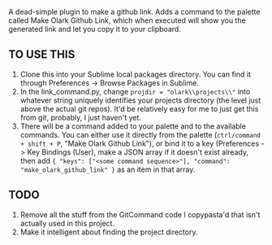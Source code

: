 A dead-simple plugin to make a github link. Adds a command to the palette called Make Olark Github Link, which when executed will show you the generated link and let you copy it to your clipboard.

## TO USE THIS

1. Clone this into your Sublime local packages directory. You can find it through Preferences -> Browse Packages in Sublime.
2. In the link_command.py, change `projdir = "olark\\projects\\"` into whatever string uniquely identifies your projects directory (the level just above the actual git repos). It'd be relatively easy for me to just get this from git, probably, I just haven't yet.
3. There will be a command added to your palette and to the available commands. You can either use it directly from the palette (`ctrl/command + shift + P`, "Make Olark Github Link"), or bind it to a key (Preferences -> Key Bindings (User), make a JSON array if it doesn't exist already, then add `{ "keys": ["<some command sequence>"], "command": "make_olark_github_link" }` as an item in that array.

## TODO

1. Remove all the stuff from the GitCommand code I copypasta'd that isn't actually used in this project.
2. Make it intelligent about finding the project directory.

